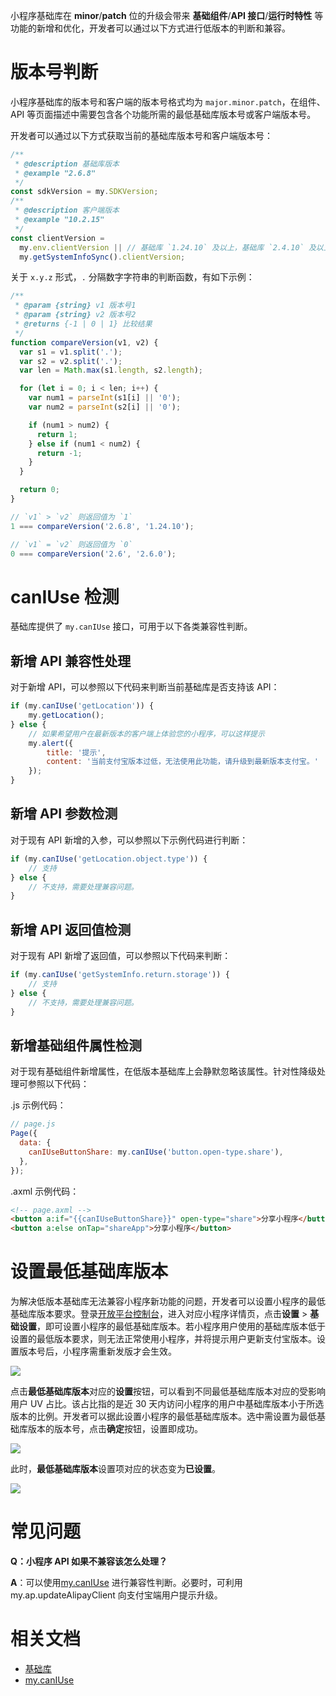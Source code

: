 小程序基础库在 **minor**/**patch** 位的升级会带来 **基础组件**/**API 接口**/**运行时特性** 等功能的新增和优化，开发者可以通过以下方式进行低版本的判断和兼容。
# 版本号判断

小程序基础库的版本号和客户端的版本号格式均为 `major.minor.patch`，在组件、API 等页面描述中需要包含各个功能所需的最低基础库版本号或客户端版本号。

开发者可以通过以下方式获取当前的基础库版本号和客户端版本号：

```javascript
/**
 * @description 基础库版本
 * @example "2.6.8"
 */
const sdkVersion = my.SDKVersion;
/**
 * @description 客户端版本
 * @example "10.2.15"
 */
const clientVersion =
  my.env.clientVersion || // 基础库 `1.24.10` 及以上，基础库 `2.4.10` 及以上存在该属性
  my.getSystemInfoSync().clientVersion;
```

关于 `x.y.z` 形式，`.` 分隔数字字符串的判断函数，有如下示例：

```javascript
/**
 * @param {string} v1 版本号1
 * @param {string} v2 版本号2
 * @returns {-1 | 0 | 1} 比较结果
 */
function compareVersion(v1, v2) {
  var s1 = v1.split('.');
  var s2 = v2.split('.');
  var len = Math.max(s1.length, s2.length);

  for (let i = 0; i < len; i++) {
    var num1 = parseInt(s1[i] || '0');
    var num2 = parseInt(s2[i] || '0');

    if (num1 > num2) {
      return 1;
    } else if (num1 < num2) {
      return -1;
    }
  }

  return 0;
}

// `v1` > `v2` 则返回值为 `1`
1 === compareVersion('2.6.8', '1.24.10');

// `v1` = `v2` 则返回值为 `0`
0 === compareVersion('2.6', '2.6.0');
```
# canIUse 检测

基础库提供了 `my.canIUse` 接口，可用于以下各类兼容性判断。

## 新增 API 兼容性处理

对于新增 API，可以参照以下代码来判断当前基础库是否支持该 API：

```JavaScript
if (my.canIUse('getLocation')) {
    my.getLocation();
} else {
    // 如果希望用户在最新版本的客户端上体验您的小程序，可以这样提示
    my.alert({
        title: '提示',
        content: '当前支付宝版本过低，无法使用此功能，请升级到最新版本支付宝。'
    });
}
```

## 新增 API 参数检测

对于现有 API 新增的入参，可以参照以下示例代码进行判断：

```JavaScript
if (my.canIUse('getLocation.object.type')) {
    // 支持
} else {
    // 不支持，需要处理兼容问题。
}
```

## 新增 API 返回值检测

对于现有 API 新增了返回值，可以参照以下代码来判断：

```JavaScript
if (my.canIUse('getSystemInfo.return.storage')) {
    // 支持
} else {
    // 不支持，需要处理兼容问题。
}
```
## 新增基础组件属性检测

对于现有基础组件新增属性，在低版本基础库上会静默忽略该属性。针对性降级处理可参照以下代码：

.js 示例代码：

```JavaScript
// page.js
Page({
  data: {
    canIUseButtonShare: my.canIUse('button.open-type.share'),
  },
});
```

.axml 示例代码：

```HTML
<!-- page.axml -->
<button a:if="{{canIUseButtonShare}}" open-type="share">分享小程序</button>
<button a:else onTap="shareApp">分享小程序</button>
```

# 设置最低基础库版本

为解决低版本基础库无法兼容小程序新功能的问题，开发者可以设置小程序的最低基础库版本要求。登录[开放平台控制台](https://openhome.alipay.com/dev/workspace)，进入对应小程序详情页，点击**设置** > **基础设置**，即可设置小程序的最低基础库版本。若小程序用户使用的基础库版本低于设置的最低版本要求，则无法正常使用小程序，并将提示用户更新支付宝版本。设置版本号后，小程序需重新发版才会生效。

![](https://gw.alipayobjects.com/mdn/rms_282813/afts/img/A*7IbvS7zVzgcAAAAAAAAAAAAAARQnAQ)

点击**最低基础库版本**对应的**设置**按钮，可以看到不同最低基础库版本对应的受影响用户 UV 占比。该占比指的是近 30 天内访问小程序的用户中基础库版本小于所选版本的比例。开发者可以据此设置小程序的最低基础库版本。选中需设置为最低基础库版本的版本号，点击**确定**按钮，设置即成功。

![](https://gw.alipayobjects.com/mdn/rms_282813/afts/img/A*inqoTIS_8AUAAAAAAAAAAAAAARQnAQ)

此时，**最低基础库版本**设置项对应的状态变为**已设置**。

![](https://gw.alipayobjects.com/mdn/rms_282813/afts/img/A*eZRBSL3f2MQAAAAAAAAAAAAAARQnAQ)

# 常见问题

**Q：小程序 API 如果不兼容该怎么处理？**

**A**：可以使用[my.canIUse](https://opendocs.alipay.com/mini/api/can-i-use) 进行兼容性判断。必要时，可利用 my.ap.updateAlipayClient 向支付宝端用户提示升级。
# 相关文档

- [基础库](https://opendocs.alipay.com/mini/framework/lib)
- [my.canIUse](https://opendocs.alipay.com/mini/api/can-i-use)
